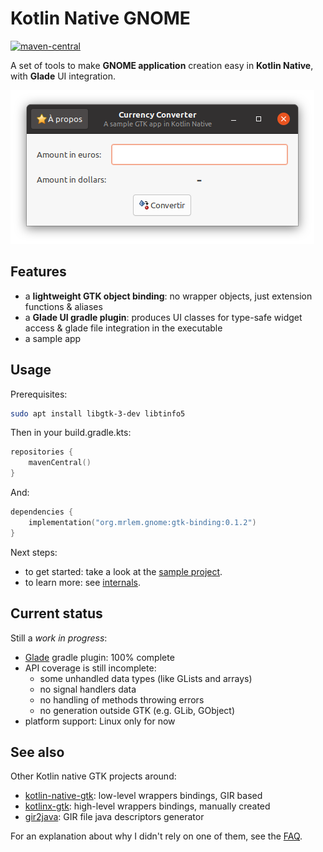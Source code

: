 # Kotlin Native GNOME
[![maven-central](https://img.shields.io/maven-central/v/org.mrlem.gnome/gtk-binding)](https://search.maven.org/artifact/org.mrlem.gnome/gtk-binding/0.1.2/jar)

A set of tools to make **GNOME application** creation easy in **Kotlin Native**, with **Glade** UI integration.

![Screenshot](doc/readme-screenshot.png)

## Features

* a **lightweight GTK object binding**: no wrapper objects, just extension functions & aliases
* a **Glade UI gradle plugin**: produces UI classes for type-safe widget access & glade file integration in the executable
* a sample app

## Usage

Prerequisites:

```bash
sudo apt install libgtk-3-dev libtinfo5
```

Then in your build.gradle.kts:

```kotlin
repositories {
    mavenCentral()
}
```

And:

```kotlin
dependencies {
    implementation("org.mrlem.gnome:gtk-binding:0.1.2")
}
```

Next steps:
* to get started: take a look at the [sample project](sample).
* to learn more: see [internals](doc/INTERNALS.md).

## Current status

Still a *work in progress*:
* [Glade](https://glade.gnome.org/) gradle plugin: 100% complete
* API coverage is still incomplete:
  - some unhandled data types (like GLists and arrays)
  - no signal handlers data
  - no handling of methods throwing errors
  - no generation outside GTK (e.g. GLib, GObject)
* platform support: Linux only for now

## See also

Other Kotlin native GTK projects around:
* [kotlin-native-gtk](https://github.com/kropp/kotlin-native-gtk): low-level wrappers bindings, GIR based
* [kotlinx-gtk](https://github.com/Doomsdayrs/kotlinx-gtk): high-level wrappers bindings, manually created
* [gir2java](https://github.com/gstreamer-java/gir2java): GIR file java descriptors generator

For an explanation about why I didn't rely on one of them, see the [FAQ](FAQ.md).
